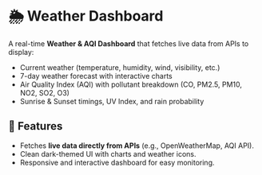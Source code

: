 # 🌦 Weather Dashboard  

A real-time **Weather & AQI Dashboard** that fetches live data from APIs to display:  
- Current weather (temperature, humidity, wind, visibility, etc.)  
- 7-day weather forecast with interactive charts  
- Air Quality Index (AQI) with pollutant breakdown (CO, PM2.5, PM10, NO2, SO2, O3)  
- Sunrise & Sunset timings, UV Index, and rain probability  

## 🚀 Features
- Fetches **live data directly from APIs** (e.g., OpenWeatherMap, AQI API).  
- Clean dark-themed UI with charts and weather icons.  
- Responsive and interactive dashboard for easy monitoring.  
